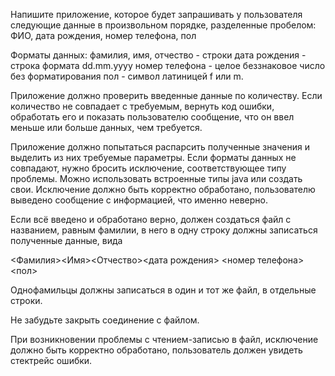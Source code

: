 Напишите приложение, которое будет запрашивать у
пользователя следующие данные в произвольном порядке, разделенные пробелом:
ФИО, дата рождения, номер телефона, пол

Форматы данных:
фамилия, имя, отчество - строки
дата рождения - строка формата dd.mm.yyyy
номер телефона - целое беззнаковое число без форматирования
пол - символ латиницей f или m.

Приложение должно проверить введенные данные по количеству. Если количество не совпадает с требуемым,
вернуть код ошибки, обработать его и показать пользователю сообщение, что он ввел меньше или больше данных,
чем требуется.

Приложение должно попытаться распарсить полученные значения и выделить из них требуемые параметры.
Если форматы данных не совпадают, нужно бросить исключение, соответствующее типу проблемы.
Можно использовать встроенные типы java или создать свои. Исключение должно быть корректно обработано,
пользователю выведено сообщение с информацией, что именно неверно.

Если всё введено и обработано верно, должен создаться файл с названием, равным фамилии,
в него в одну строку должны записаться полученные данные, вида

<Фамилия><Имя><Отчество><дата рождения> <номер телефона><пол>

Однофамильцы должны записаться в один и тот же файл, в отдельные строки.

Не забудьте закрыть соединение с файлом.

При возникновении проблемы с чтением-записью в файл, исключение должно быть корректно обработано,
пользователь должен увидеть стектрейс ошибки.




